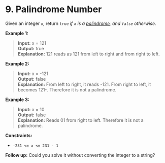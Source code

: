 # 9. Palindrome Number

Given an integer `x`, return `true` *if `x` is a [palindrome](https://en.wikipedia.org/wiki/Palindrome), and `false` otherwise.*

**Example 1:**

> **Input:** x = 121 <br>
> **Output:** true <br>
> **Explanation:** 121 reads as 121 from left to right and from right to left.

**Example 2:**

> **Input:** x = -121 <br>
> **Output:** false <br>
> **Explanation:** From left to right, it reads -121. From right to left, it becomes 121-. Therefore it is not a palindrome.

**Example 3:**

> **Input:** x = 10 <br>
> **Output:** false <br>
> **Explanation:** Reads 01 from right to left. Therefore it is not a palindrome.
 

**Constraints:**

- `-231 <= x <= 231 - 1`
 

**Follow up:** Could you solve it without converting the integer to a string?